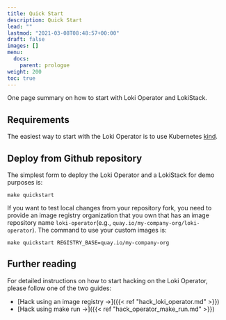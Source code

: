 ```yaml
---
title: Quick Start
description: Quick Start
lead: ""
lastmod: "2021-03-08T08:48:57+00:00"
draft: false
images: []
menu:
  docs:
    parent: prologue
weight: 200
toc: true
---
```


One page summary on how to start with Loki Operator and LokiStack.

## Requirements

The easiest way to start with the Loki Operator is to use Kubernetes [kind](https://kind.sigs.k8s.io/).

## Deploy from Github repository

The simplest form to deploy the Loki Operator and a LokiStack for demo purposes is:

```shell
make quickstart
```

If you want to test local changes from your repository fork, you need to provide an image registry organization that you own that has an image repository name `loki-operator`(e.g., `quay.io/my-company-org/loki-operator`). The command to use your custom images is:

```shell
make quickstart REGISTRY_BASE=quay.io/my-company-org
```

## Further reading

For detailed instructions on how to start hacking on the Loki Operator, please follow one of the two guides:
- [Hack using an image registry →]({{< ref "hack_loki_operator.md" >}})
- [Hack using make run →]({{< ref "hack_operator_make_run.md" >}})
